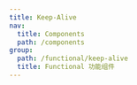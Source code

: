 ```yaml
---
title: Keep-Alive
nav:
  title: Components
  path: /components
group:
  path: /functional/keep-alive
  title: Functional 功能组件
---
```


<code src="../demo/index.tsx"></code>
